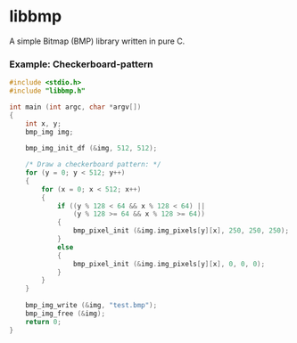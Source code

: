 # libbmp
A simple Bitmap (BMP) library written in pure C.

### Example: Checkerboard-pattern
```C
#include <stdio.h>
#include "libbmp.h"

int main (int argc, char *argv[])
{
	int x, y;
	bmp_img img;
	
	bmp_img_init_df (&img, 512, 512);

	/* Draw a checkerboard pattern: */
	for (y = 0; y < 512; y++)
	{	
		for (x = 0; x < 512; x++)
		{
			if ((y % 128 < 64 && x % 128 < 64) ||
			    (y % 128 >= 64 && x % 128 >= 64))
			{
				bmp_pixel_init (&img.img_pixels[y][x], 250, 250, 250);
			}
			else
			{
				bmp_pixel_init (&img.img_pixels[y][x], 0, 0, 0);
			}
		}
	}
	
	bmp_img_write (&img, "test.bmp");
	bmp_img_free (&img);
	return 0;
}
```
